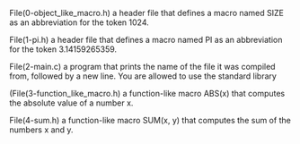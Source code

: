File(0-object_like_macro.h) a header file that defines a macro named SIZE as an abbreviation for the token 1024.

File(1-pi.h) a header file that defines a macro named PI as an abbreviation for the token 3.14159265359.

File(2-main.c) a program that prints the name of the file it was compiled from, followed by a new line. You are allowed to use the standard library

(File(3-function_like_macro.h) a function-like macro ABS(x) that computes the absolute value of a number x.

File(4-sum.h) a function-like macro SUM(x, y) that computes the sum of the numbers x and y.

